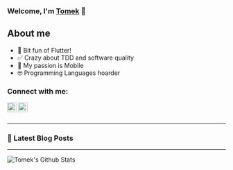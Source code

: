 ### Welcome, I'm [Tomek][website] 👋

## About me
- 🤯 Bit fun of Flutter!
- ✅ Crazy about TDD and software quality
- 📱 My passion is Mobile
- 🤓 Programming Languages hoarder

### Connect with me:

[<img align="left" alt="tpolansk | Twitter" width="22px" src="https://cdn.jsdelivr.net/npm/simple-icons@v3/icons/twitter.svg" />][twitter]
[<img align="left" alt="Tomek | LinkedIn" width="22px" src="https://cdn.jsdelivr.net/npm/simple-icons@v3/icons/linkedin.svg" />][linkedin]
<br />
<br />

---
### 📕 Latest Blog Posts
<!-- BLOG-POST-LIST:START -->

<!-- BLOG-POST-LIST:END -->

---

<img align="left" alt="Tomek's Github Stats" src="https://github-readme-stats.vercel.app/api?username=tomaszpolanski&show_icons=true&hide_border=true" />


[website]: https://tomek-polanski.com/
[beta_website]: https://tomaszpolanski.github.io/profile/#/
[twitter]: https://twitter.com/tpolansk
[linkedin]: https://www.linkedin.com/in/tomaszpolanski/

<!--- Thanks codeSTACKr (https://www.youtube.com/watch?v=ECuqb5Tv9qI) for nice tutorial on how to create nice Github profile page --->